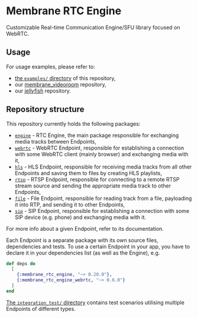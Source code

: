 # Membrane RTC Engine

Customizable Real-time Communication Engine/SFU library focused on WebRTC.

## Usage

For usage examples, please refer to:

- [the `examples/` directory](https://github.com/jellyfish-dev/membrane_rtc_engine/tree/master/examples/) of this repository,
- our [membrane\_videoroom](https://github.com/membraneframework/membrane_videoroom) repository,
- our [jellyfish](https://github.com/jellyfish-dev/jellyfish) repository.

## Repository structure

This repository currently holds the following packages:

- [`engine`](https://github.com/jellyfish-dev/membrane_rtc_engine/tree/master/engine) -
  RTC Engine, the main package responsible for exchanging media tracks between Endpoints,
- [`webrtc`](https://github.com/jellyfish-dev/membrane_rtc_engine/tree/master/webrtc) -
  WebRTC Endpoint, responsible for establishing a connection with some WebRTC client (mainly browser) and exchanging media with it,
- [`hls`](https://github.com/jellyfish-dev/membrane_rtc_engine/tree/master/hls) -
  HLS Endpoint, responsible for receiving media tracks from all other Endpoints and saving them to files by creating HLS playlists,
- [`rtsp`](https://github.com/jellyfish-dev/membrane_rtc_engine/tree/master/rtsp) -
  RTSP Endpoint, responsible for connecting to a remote RTSP stream source and sending the appropriate media track to other Endpoints,
- [`file`](https://github.com/jellyfish-dev/membrane_rtc_engine/tree/master/file) -
  File Endpoint, responsible for reading track from a file, payloading it into RTP, and sending it to other Endpoints,
- [`sip`](https://github.com/jellyfish-dev/membrane_rtc_engine/tree/master/sip) -
  SIP Endpoint, responsible for establishing a connection with some SIP device (e.g. phone) and exchanging media with it.

For more info about a given Endpoint, refer to its documentation.

Each Endpoint is a separate package with its own source files, dependencies and tests.
To use a certain Endpoint in your app, you have to declare it in your dependencies list (as well as
the Engine), e.g.
```elixir
def deps do
  [
    {:membrane_rtc_engine, "~> 0.20.0"},
    {:membrane_rtc_engine_webrtc, "~> 0.6.0"}
  ]
end
```

[The `integration_test/` directory](https://github.com/jellyfish-dev/membrane_rtc_engine/tree/master/integration_test)
contains test scenarios utilising multiple Endpoints of different types.
